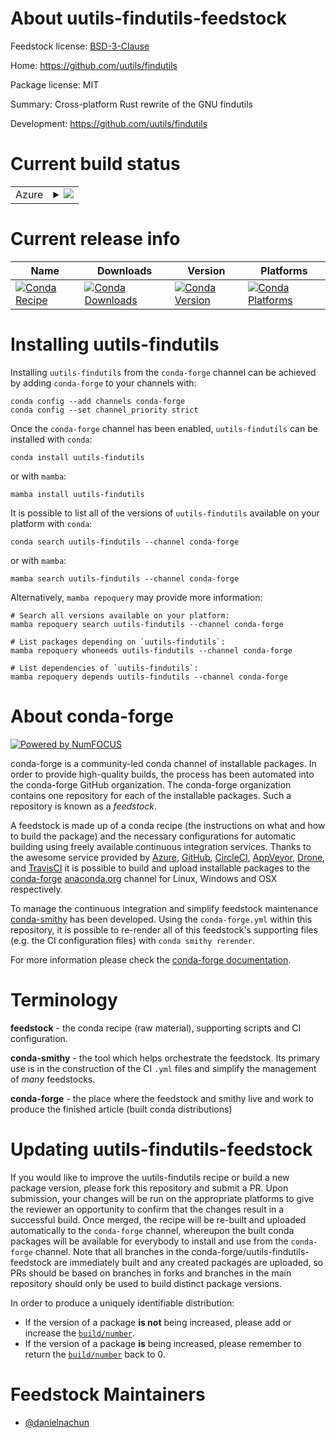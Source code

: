 About uutils-findutils-feedstock
================================

Feedstock license: [BSD-3-Clause](https://github.com/conda-forge/uutils-findutils-feedstock/blob/main/LICENSE.txt)

Home: https://github.com/uutils/findutils

Package license: MIT

Summary: Cross-platform Rust rewrite of the GNU findutils

Development: https://github.com/uutils/findutils

Current build status
====================


<table>
    
  <tr>
    <td>Azure</td>
    <td>
      <details>
        <summary>
          <a href="https://dev.azure.com/conda-forge/feedstock-builds/_build/latest?definitionId=25323&branchName=main">
            <img src="https://dev.azure.com/conda-forge/feedstock-builds/_apis/build/status/uutils-findutils-feedstock?branchName=main">
          </a>
        </summary>
        <table>
          <thead><tr><th>Variant</th><th>Status</th></tr></thead>
          <tbody><tr>
              <td>linux_64</td>
              <td>
                <a href="https://dev.azure.com/conda-forge/feedstock-builds/_build/latest?definitionId=25323&branchName=main">
                  <img src="https://dev.azure.com/conda-forge/feedstock-builds/_apis/build/status/uutils-findutils-feedstock?branchName=main&jobName=linux&configuration=linux%20linux_64_" alt="variant">
                </a>
              </td>
            </tr><tr>
              <td>linux_aarch64</td>
              <td>
                <a href="https://dev.azure.com/conda-forge/feedstock-builds/_build/latest?definitionId=25323&branchName=main">
                  <img src="https://dev.azure.com/conda-forge/feedstock-builds/_apis/build/status/uutils-findutils-feedstock?branchName=main&jobName=linux&configuration=linux%20linux_aarch64_" alt="variant">
                </a>
              </td>
            </tr><tr>
              <td>linux_ppc64le</td>
              <td>
                <a href="https://dev.azure.com/conda-forge/feedstock-builds/_build/latest?definitionId=25323&branchName=main">
                  <img src="https://dev.azure.com/conda-forge/feedstock-builds/_apis/build/status/uutils-findutils-feedstock?branchName=main&jobName=linux&configuration=linux%20linux_ppc64le_" alt="variant">
                </a>
              </td>
            </tr><tr>
              <td>osx_64</td>
              <td>
                <a href="https://dev.azure.com/conda-forge/feedstock-builds/_build/latest?definitionId=25323&branchName=main">
                  <img src="https://dev.azure.com/conda-forge/feedstock-builds/_apis/build/status/uutils-findutils-feedstock?branchName=main&jobName=osx&configuration=osx%20osx_64_" alt="variant">
                </a>
              </td>
            </tr><tr>
              <td>osx_arm64</td>
              <td>
                <a href="https://dev.azure.com/conda-forge/feedstock-builds/_build/latest?definitionId=25323&branchName=main">
                  <img src="https://dev.azure.com/conda-forge/feedstock-builds/_apis/build/status/uutils-findutils-feedstock?branchName=main&jobName=osx&configuration=osx%20osx_arm64_" alt="variant">
                </a>
              </td>
            </tr>
          </tbody>
        </table>
      </details>
    </td>
  </tr>
</table>

Current release info
====================

| Name | Downloads | Version | Platforms |
| --- | --- | --- | --- |
| [![Conda Recipe](https://img.shields.io/badge/recipe-uutils--findutils-green.svg)](https://anaconda.org/conda-forge/uutils-findutils) | [![Conda Downloads](https://img.shields.io/conda/dn/conda-forge/uutils-findutils.svg)](https://anaconda.org/conda-forge/uutils-findutils) | [![Conda Version](https://img.shields.io/conda/vn/conda-forge/uutils-findutils.svg)](https://anaconda.org/conda-forge/uutils-findutils) | [![Conda Platforms](https://img.shields.io/conda/pn/conda-forge/uutils-findutils.svg)](https://anaconda.org/conda-forge/uutils-findutils) |

Installing uutils-findutils
===========================

Installing `uutils-findutils` from the `conda-forge` channel can be achieved by adding `conda-forge` to your channels with:

```
conda config --add channels conda-forge
conda config --set channel_priority strict
```

Once the `conda-forge` channel has been enabled, `uutils-findutils` can be installed with `conda`:

```
conda install uutils-findutils
```

or with `mamba`:

```
mamba install uutils-findutils
```

It is possible to list all of the versions of `uutils-findutils` available on your platform with `conda`:

```
conda search uutils-findutils --channel conda-forge
```

or with `mamba`:

```
mamba search uutils-findutils --channel conda-forge
```

Alternatively, `mamba repoquery` may provide more information:

```
# Search all versions available on your platform:
mamba repoquery search uutils-findutils --channel conda-forge

# List packages depending on `uutils-findutils`:
mamba repoquery whoneeds uutils-findutils --channel conda-forge

# List dependencies of `uutils-findutils`:
mamba repoquery depends uutils-findutils --channel conda-forge
```


About conda-forge
=================

[![Powered by
NumFOCUS](https://img.shields.io/badge/powered%20by-NumFOCUS-orange.svg?style=flat&colorA=E1523D&colorB=007D8A)](https://numfocus.org)

conda-forge is a community-led conda channel of installable packages.
In order to provide high-quality builds, the process has been automated into the
conda-forge GitHub organization. The conda-forge organization contains one repository
for each of the installable packages. Such a repository is known as a *feedstock*.

A feedstock is made up of a conda recipe (the instructions on what and how to build
the package) and the necessary configurations for automatic building using freely
available continuous integration services. Thanks to the awesome service provided by
[Azure](https://azure.microsoft.com/en-us/services/devops/), [GitHub](https://github.com/),
[CircleCI](https://circleci.com/), [AppVeyor](https://www.appveyor.com/),
[Drone](https://cloud.drone.io/welcome), and [TravisCI](https://travis-ci.com/)
it is possible to build and upload installable packages to the
[conda-forge](https://anaconda.org/conda-forge) [anaconda.org](https://anaconda.org/)
channel for Linux, Windows and OSX respectively.

To manage the continuous integration and simplify feedstock maintenance
[conda-smithy](https://github.com/conda-forge/conda-smithy) has been developed.
Using the ``conda-forge.yml`` within this repository, it is possible to re-render all of
this feedstock's supporting files (e.g. the CI configuration files) with ``conda smithy rerender``.

For more information please check the [conda-forge documentation](https://conda-forge.org/docs/).

Terminology
===========

**feedstock** - the conda recipe (raw material), supporting scripts and CI configuration.

**conda-smithy** - the tool which helps orchestrate the feedstock.
                   Its primary use is in the construction of the CI ``.yml`` files
                   and simplify the management of *many* feedstocks.

**conda-forge** - the place where the feedstock and smithy live and work to
                  produce the finished article (built conda distributions)


Updating uutils-findutils-feedstock
===================================

If you would like to improve the uutils-findutils recipe or build a new
package version, please fork this repository and submit a PR. Upon submission,
your changes will be run on the appropriate platforms to give the reviewer an
opportunity to confirm that the changes result in a successful build. Once
merged, the recipe will be re-built and uploaded automatically to the
`conda-forge` channel, whereupon the built conda packages will be available for
everybody to install and use from the `conda-forge` channel.
Note that all branches in the conda-forge/uutils-findutils-feedstock are
immediately built and any created packages are uploaded, so PRs should be based
on branches in forks and branches in the main repository should only be used to
build distinct package versions.

In order to produce a uniquely identifiable distribution:
 * If the version of a package **is not** being increased, please add or increase
   the [``build/number``](https://docs.conda.io/projects/conda-build/en/latest/resources/define-metadata.html#build-number-and-string).
 * If the version of a package **is** being increased, please remember to return
   the [``build/number``](https://docs.conda.io/projects/conda-build/en/latest/resources/define-metadata.html#build-number-and-string)
   back to 0.

Feedstock Maintainers
=====================

* [@danielnachun](https://github.com/danielnachun/)

